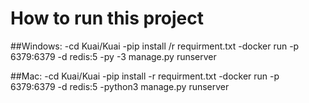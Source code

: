 # How to run this project 

##Windows:
-cd Kuai/Kuai
-pip install /r requirment.txt
-docker run -p 6379:6379 -d redis:5
-py -3 manage.py runserver

##Mac:
-cd Kuai/Kuai 
-pip install -r requirment.txt
-docker run -p 6379:6379 -d redis:5
-python3 manage.py runserver


